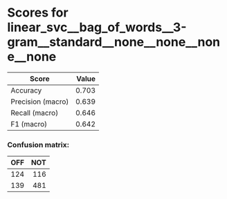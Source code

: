 # Scores for linear_svc__bag_of_words__3-gram__standard__none__none__none__none
|      Score      |Value|
|-----------------|----:|
|Accuracy         |0.703|
|Precision (macro)|0.639|
|Recall (macro)   |0.646|
|F1 (macro)       |0.642|

### Confusion matrix:
|OFF|NOT|
|--:|--:|
|124|116|
|139|481|
